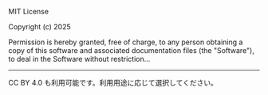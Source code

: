MIT License

Copyright (c) 2025

Permission is hereby granted, free of charge, to any person obtaining a copy
of this software and associated documentation files (the "Software"), to deal
in the Software without restriction...

---

CC BY 4.0 も利用可能です。利用用途に応じて選択してください。
